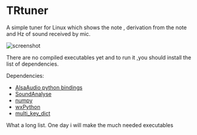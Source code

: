# TRtuner 
A simple tuner for Linux which shows the note , derivation from the note and Hz of sound received by mic.

![screenshot](http://i.imgur.com/bmHzONJ.png)

There are no compiled executables yet and to run it ,you should install  the list of dependencies.

Dependencies:
- [AlsaAudio python bindings](http://larsimmisch.github.io/pyalsaaudio/)
- [SoundAnalyse](https://pypi.python.org/pypi/SoundAnalyse/0.1.1)
- [numpy](https://pypi.python.org/pypi/numpy/1.10.1)
- [wxPython](http://www.wxpython.org/download.php#linux)
- [multi_key_dict](https://pypi.python.org/pypi/multi_key_dict/2.0.3)

What a long list. One day i will make the much needed executables


